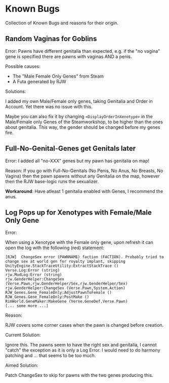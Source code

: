 # Known Bugs 

Collection of Known Bugs and reasons for their origin. 

## Random Vaginas for Goblins 

Error: Pawns have different genitalia than expected, e.g. if the "no vagina" gene is specified there are pawns with vaginas AND a penis. 

Possible causes: 

- The "Male Female Only Genes" from Steam 
- A Futa generated by RJW 

Solutions: 

I added my own Male/Female only genes, taking Genitalia and Order in Account. Yet there was no issue with this. 

Maybe you can also fix it by changing `<DisplayOrderInXenotype>` in the Male/Female only Genes of the Steamworkshop, to be higher than the ones about genitalia. This way, the gender should be changed before my genes fire. 


## Full-No-Genital-Genes get Genitals later 

Error: I added all "no-XXX" genes but my pawn has genitalia on map!

Reason: If you go with Full-No-Genitals (No Penis, No Anus, No Breasts, No Vagina) then the pawn spawns without any Genitalia on the map, 
however then the RJW base-logic runs the sexualizer. 

**Workaround**: Have atleast 1 genitalia enabled with Genes, I recommend the anus. 

## Log Pops up for Xenotypes with Female/Male Only Gene 

Error: 

When using a Xenotype with the Female only gene, upon refresh it can open the log with the following (red) statement: 

```
[RJW]  ChangeSex error (PAWNNAME) faction (FACTION). Probably tried to change sex at world gen for royalty implant, skipping
UnityEngine.StackTraceUtility:ExtractStackTrace ()
Verse.Log:Error (string)
rjw.ModLog:Error (string)
rjw.GenderHelper:ChangeSex (Verse.Pawn,rjw.GenderHelper/Sex,rjw.GenderHelper/Sex)
rjw.GenderHelper:ChangeSex (Verse.Pawn,System.Action)
RJW_Genes.Gene_FemaleOnly:AdjustPawnToFemale ()
RJW_Genes.Gene_FemaleOnly:PostMake ()
RimWorld.GeneMaker:MakeGene (Verse.GeneDef,Verse.Pawn)
[... some more ...]
```

Reason: 

RJW covers some corner cases when the pawn is changed before creation. 

Current Solution: 

Ignore this. The pawns seem to have the right sex and genitalia, I cannot "catch" the exception as it is only a Log Error. I would need to do harmony patching and ... that seems to be too much.  

Aimed Solution: 

Patch ChangeSex to skip for pawns with the two genes producing this.